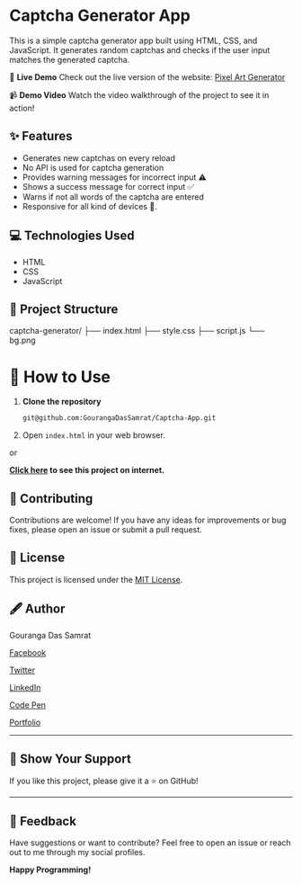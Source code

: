 # Captcha Generator App

This is a simple captcha generator app built using HTML, CSS, and JavaScript. It generates random captchas and checks if the user input matches the generated captcha.


🌟 **Live Demo**
Check out the live version of the website: [Pixel Art  Generator](https://captchaappbygouranga.tiiny.site/)

📹 **Demo Video**
Watch the video walkthrough of the project to see it in action!


## ✨ Features

* Generates new captchas on every reload
* No API is used for captcha generation
* Provides warning messages for incorrect input ⚠️
* Shows a success message for correct input ✅
* Warns if not all words of the captcha are entered
* Responsive for all kind of devices 📱.

## 💻 Technologies Used

*   HTML
*   CSS
*   JavaScript

## 📂 Project Structure

captcha-generator/
├── index.html
├── style.css
├── script.js
└── bg.png



# 🚀 How to Use

1. **Clone the repository**
   ```bash
   git@github.com:GourangaDasSamrat/Captcha-App.git
2.  Open `index.html` in your web browser.

or

**[Click here](https://captchaappbygouranga.tiiny.site/) to see this project on internet.**



## 👏 Contributing

Contributions are welcome! If you have any ideas for improvements or bug fixes, please open an issue or submit a pull request.

## 📰 License

This project is licensed under the [MIT License](https://opensource.org/licenses/MIT).

## 🖋️ Author

Gouranga Das Samrat

[Facebook](https://www.facebook.com/gourangadassamrat)

[Twitter](https://x.com/gouranga_khulna)

[LinkedIn](https://bd.linkedin.com/in/gouranga-das-samrat-330311294)

[Code Pen](https://codepen.io/gouranga-das-samrat)

[Portfolio](https://gourangadassamrat.my.canva.site/)



---

## 🌟 Show Your Support

If you like this project, please give it a ⭐ on GitHub!


---
## 📢 Feedback

Have suggestions or want to contribute? Feel free to open an issue or reach out to me through my social profiles.

**Happy Programming!**
